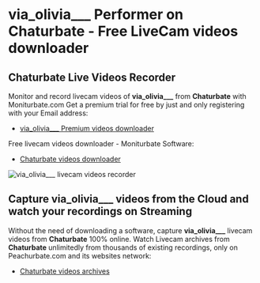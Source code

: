 # via_olivia___ Performer on Chaturbate - Free LiveCam videos downloader

## Chaturbate Live Videos Recorder

Monitor and record livecam videos of **via_olivia___** from **Chaturbate** with Moniturbate.com
Get a premium trial for free by just and only registering with your Email address:
* [via_olivia___ Premium videos downloader](https://moniturbate.com/request-demo-licence-key.html)

Free livecam videos downloader - Moniturbate Software:
* [Chaturbate videos downloader](https://moniturbate.com/moniturbate-download-software.html)

![via_olivia___ livecam videos recorder](https://peachurnet.com/templates/moniturbate-software.png)


## Capture via_olivia___ videos from the Cloud and watch your recordings on Streaming

Without the need of downloading a software, capture **via_olivia___** livecam videos from **Chaturbate** 100% online.
Watch Livecam archives from **Chaturbate** unlimitedly from thousands of existing recordings, only on Peachurbate.com and its websites network:
* [Chaturbate videos archives](https://peachurnet.com/)